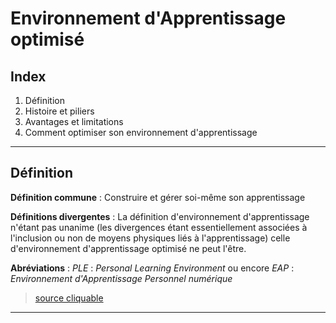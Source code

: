 # Environnement d'Apprentissage optimisé
## Index 
1. Définition 
2. Histoire et piliers 
3. Avantages et limitations 
4. Comment optimiser son environnement d'apprentissage 

------------------------------------

## Définition 
**Définition commune** : Construire et gérer soi-même son apprentissage 

**Définitions divergentes** : La définition d'environnement d'apprentissage n'étant pas unanime (les divergences étant essentiellement associées à l'inclusion ou non de moyens physiques liés à l'apprentissage) celle d'environnement d'apprentissage optimisé ne peut l'être. 

**Abréviations** : _PLE_ : _Personal Learning Environment_ ou encore _EAP_ : _Environnement d'Apprentissage Personnel numérique_

>[source cliquable](https://fr.wikipedia.org/wiki/Environnement_d%27apprentissage_personnel)

--------------------------------------


